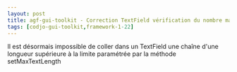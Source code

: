 ```yaml
---
layout: post
title: agf-gui-toolkit - Correction TextField vérification du nombre maximum de caractère
tags: [codjo-gui-toolkit,framework-1-22]
---
```

Il est désormais impossible de coller dans un TextField une chaîne d'une longueur supérieure à la limite paramétrée par la méthode setMaxTextLength